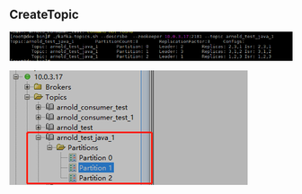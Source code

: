 ## CreateTopic
![](src/main/resources/create/linux.jpg)

![](src/main/resources/create/kafka_tool.jpg)

